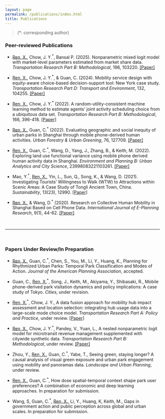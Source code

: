 ```yaml
---
layout: page
permalink: /publications/index.html
title: Publications
---
```


> (*: corresponding author)

### Peer-reviewed Publications

- <u>Ren, X.</u>, Chow, J. Y.<sup>&ast;</sup>, Bansal P. (2025). Nonparametric mixed logit model with market-level parameters estimated from market share data. *Transportation Research Part B: Methodological*, 196, 103220. [[Paper]](https://doi.org/10.1016/j.trb.2025.103220)

- <u>Ren, X.</u>, Chow, J. Y.<sup>*</sup>, & Guan, C. (2024). Mobility service design with equity-aware choice-based decision-support tool: New York case study. *Transportation Research Part D: Transport and Environment*, 132, 104255. [[Paper]](https://doi.org/10.1016/j.trd.2024.104255)

- <u>Ren, X.</u>, Chow, J. Y.<sup>*</sup> (2022). A random-utility-consistent machine learning method to estimate agents’ joint activity scheduling choice from a ubiquitous data set. *Transportation Research Part B: Methodological*, 166, 396-418. [[Paper]](https://doi.org/10.1016/j.trb.2022.11.005)

- <u>Ren, X.</u>, Guan, C.<sup>*</sup> (2022). Evaluating geographic and social inequity of urban parks in Shanghai through mobile phone-derived human activities. *Urban Forestry & Urban Greening*, 76, 127709. [[Paper]](https://doi.org/10.1016/j.ufug.2022.127709)

- <u>Ren, X.</u>, Guan, C.<sup>*</sup>, Wang, D., Yang, J., Zhang, B., & Keith, M. (2022). Exploring land use functional variance using mobile phone derived human activity data in Shanghai. *Environment and Planning B: Urban Analytics and City Science*, 23998083221103261. [[Paper]](https://doi-org.proxy.library.nyu.edu/10.1177/23998083221103261)

- Mao, Y.<sup>*</sup>, <u>Ren, X.</u>, Yin, L., Sun, Q., Song, K., & Wang, D. (2021). Investigating Tourists’ Willingness to Walk (WTW) to Attractions within Scenic Areas: A Case Study of Tongli Ancient Town, China. *Sustainability*, 13(23), 12990. [[Paper]](https://doi.org/10.3390/su132312990)

- <u>Ren, X.</u>, & Wang, D.<sup>*</sup> (2020). Research on Collective Human Mobility in Shanghai Based on Cell Phone Data. *International Journal of E-Planning Research*, 9(1), 44-62. [[Paper]](https://doi.org/10.4018/IJEPR.2020010103)

<br>

---

<br>

### Papers Under Review/In Preparation

- <u>Ren, X.</u>, Guan, C.<sup>*</sup>, Chen, S., You, M., Li, Y., Huang, K., Planning for Rhythmized Urban Parks: Temporal Park Classification and Modes of Action. *Journal of the American Planning Association*, accepted.

- Guan, C., <u>Ren, X.</u><sup>*</sup>, Song, J., Keith, M., Akiyama, Y., Shibasaki, R., Mobile phone-derived park visitation dynamics and policy implications: A case study of Tokyo. *Cities*, under revision.

- <u>Ren, X.</u><sup>*</sup>, Chow, J. Y., A data fusion approach for mobility hub impact assessment and location selection: integrating hub usage data into a large-scale mode choice model. *Transportation Research Part A: Policy and Practice*, under review. [[Paper]](https://doi.org/10.48550/arXiv.2408.12577)

- <u>Ren, X.</u>, Chow, J. Y.<sup>*</sup>, Pandey, V., Yuan, L., A nested nonparametric logit model for microtransit revenue management supplemented with citywide synthetic data. *Transportation Research Part B: Methodological*, under review. [[Paper]](https://doi.org/10.48550/arXiv.2408.12577)

- Zhou, Y., <u>Ren, X.</u>, Guan, C.<sup>*</sup>, Yabe, T., Seeing green, staying longer? A causal analysis of visual green exposure and urban park engagement using mobility and panoramas data. *Landscape and Urban Planning*, under review.

-	<u>Ren, X.</u>, Guan, C.<sup>*</sup>, How dose spatial-temporal context shape park user preferences? A combination of economic and deep learning approaches. In preparation for submission.

-	Wang, S, Guan, C.<sup>*</sup>, <u>Ren, X.</u>, Li, Y., Huang, K, Keith, M., Gaps in government action and public perception across global and urban scales. In preparation for submission.


